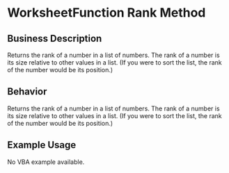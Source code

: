 # WorksheetFunction Rank Method

## Business Description
Returns the rank of a number in a list of numbers. The rank of a number is its size relative to other values in a list. (If you were to sort the list, the rank of the number would be its position.)

## Behavior
Returns the rank of a number in a list of numbers. The rank of a number is its size relative to other values in a list. (If you were to sort the list, the rank of the number would be its position.)

## Example Usage
No VBA example available.